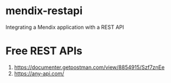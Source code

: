 # mendix-restapi
Integrating a Mendix application with a REST API

# Free REST APIs

1. https://documenter.getpostman.com/view/8854915/Szf7znEe
2. https://any-api.com/
